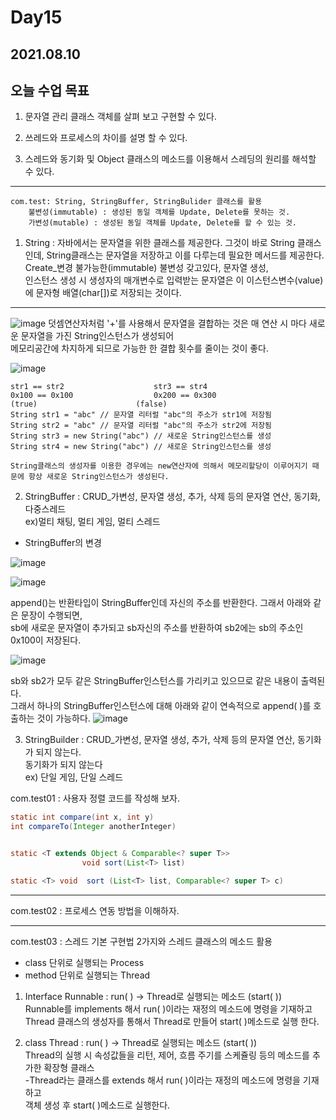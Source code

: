 # Day15


## 2021.08.10

## 오늘 수업 목표 
1) 문자열 관리 클래스 객체를 살펴 보고 구현할 수 있다.

2) 쓰레드와 프로세스의 차이를 설명 할 수 있다.

3) 스레드와 동기화 및 Object 클래스의 메소드를 이용해서 스레딩의 원리를 해석할 수 있다.

------------------------------------------------------------

	com.test: String, StringBuffer, StringBulider 클래스를 활용 
		불변성(immutable) : 생성된 동일 객체를 Update, Delete를 못하는 것.
		가변성(mutable) : 생성된 동일 객체를 Update, Delete를 할 수 있는 것. 
1) String : 자바에서는 문자열을 위한 클래스를 제공한다. 그것이 바로 String 클래스인데, String클래스는 문자열을 저장하고 이를 다루는데 필요한 메서드를 제공한다.<br>
	    Create_변경 불가능한(immutable) 불변성 갖고있다, 문자열 생성, <br>
	   인스턴스 생성 시 생성자의 매개변수로 입력받는 문자열은 이 이스턴스변수(value)에 문자형 배열(char[])로 저장되는 것이다.
---------------------------------------------------------------

![image](https://user-images.githubusercontent.com/56623911/128880265-e7fc3bf1-ceb7-4f61-a0fb-d2f1156fa4f0.png)
덧셈연산자처럼 '+'를 사용해서 문자열을 결합하는 것은 매 연산 시 마다 새로운 문자열을 가진 String인스턴스가 생성되어 <br>메모리공간에 차지하게 되므로 가능한 한 결합 횟수를 줄이는 것이 좋다.
	
	
![image](https://user-images.githubusercontent.com/56623911/128880358-640a2990-dc94-46b2-bfcc-e302e85783a1.png)

	str1 == str2 					str3 == str4
	0x100 == 0x100 					0x200 == 0x300
	(true)						(false)
	String str1 = "abc" // 문자열 리터럴 "abc"의 주소가 str1에 저장됨
	String str2 = "abc" // 문자열 리터럴 "abc"의 주소가 str2에 저장됨
	String str3 = new String("abc") // 새로운 String인스턴스를 생성
	String str4 = new String("abc") // 새로운 String인스턴스를 생성
					
	String클래스의 생성자를 이용한 경우에는 new연산자에 의해서 메모리할당이 이루어지기 때문에 항상 새로운 String인스턴스가 생성된다.
					
					
		
		
2) StringBuffer : CRUD_가변성, 문자열 생성, 추가, 삭제 등의 문자열 연산, 동기화, 다중스레드<br>
						  ex)멀티 채팅, 멀티 게임, 멀티 스레드  

- StringBuffer의 변경

![image](https://user-images.githubusercontent.com/56623911/128884994-b26c10d4-e610-40e9-b0e3-1227eb0f3e87.png)
		
![image](https://user-images.githubusercontent.com/56623911/128885792-835eb74b-94dc-4f6c-8152-77057bffe60d.png)


append()는 반환타입이 StringBuffer인데 자신의 주소를 반환한다. 그래서 아래와 같은 문장이 수행되면,<br>
sb에 새로운 문자열이 추가되고 sb자신의 주소를 반환하여 sb2에는 sb의 주소인 0x100이 저장된다.


![image](https://user-images.githubusercontent.com/56623911/128886742-2b4581ec-8612-4d51-8b36-455551d32b31.png)

sb와 sb2가 모두 같은 StringBuffer인스턴스를 가리키고 있으므로 같은 내용이 출력된다. <br>
그래서 하나의 StringBuffer인스턴스에 대해 아래와 같이 연속적으로 append( )를 호출하는 것이 가능하다.
![image](https://user-images.githubusercontent.com/56623911/128887879-dfe90624-1d53-4703-948b-41112974cd26.png)




3) StringBuilder : CRUD_가변성, 문자열 생성, 추가, 삭제 등의 문자열 연산, 동기화가 되지 않는다.<br>
							동기화가 되지 않는다<br>
						  ex) 단일 게임, 단일 스레드 



com.test01 : 사용자 정렬 코드를 작성해 보자.<br> 
```java
static int compare(int x, int y)
int compareTo(Integer anotherInteger)


static <T extends Object & Comparable<? super T>>
				void sort(List<T> list)

static <T> void  sort (List<T> list, Comparable<? super T> c)
```

----------------------------------------------------------------------------

com.test02 : 프로세스 연동 방법을 이해하자.


------------------------------------------------------------------

com.test03 : 스레드 기본 구현법 2가지와 스레드 클래스의 메소드 활용 <br>
- class 단위로 실행되는 Process<br>
- method 단위로 실행되는 Thread
	
1) Interface Runnable : run( ) -> Thread로 실행되는 메소드 (start( )) <br>
	Runnable를 implements 해서 run( )이라는 재정의 메소드에 명령을 기재하고 <br>
	Thread 클래스의 생성자를 통해서 Thread로 만들어 start( )메소드로 실행 한다.<br>
		
	
2) class Thread	: run( ) -> Thread로 실행되는 메소드 (start( )) <br>
	 Thread의 실행 시 속성값들을 리턴, 제어, 흐름 주기를 스케쥴링 등의 메소드를 추가한 확장형 클래스 <br>
-Thread라는 클래스를 extends 해서 run( )이라는 재정의 메소드에 명령을 기재하고 <br>
객체 생성 후  start( )메소드로 실행한다.
	








